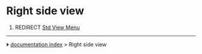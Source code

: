 # Right side view
1.  REDIRECT [Std View Menu](Std_View_Menu.md)



---
⏵ [documentation index](../README.md) > Right side view
